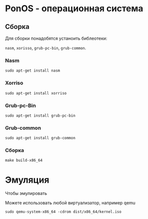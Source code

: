 # PonOS - операционная система

## Сборка

Для сборки понадобятся устаноить библеотеки:

`nasm`, `xorisso`, `grub-pc-bin`, `grub-common`.

### Nasm

```
sudo apt-get install nasm
```

### Xorriso

```
sudo apt-get install xorriso
```

### Grub-pc-Bin

```
sudo apt-get install grub-pc-bin
```

### Grub-common

```
sudo apt-get install grub-common
```

### Сборка

```
make build-x86_64
```

# Эмуляция

Чтобы эмулировать

Можете использовать любой виртуализатор, например qemu

```
sudo qemu-system-x86_64 -cdrom dist/x86_64/kernel.iso
```
